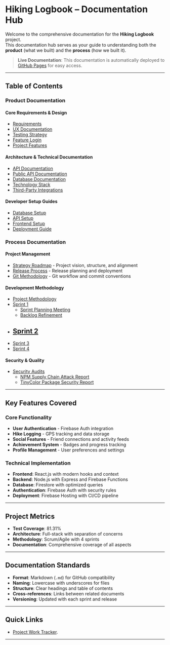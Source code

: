 # Hiking Logbook – Documentation Hub

Welcome to the comprehensive documentation for the **Hiking Logbook** project.  
This documentation hub serves as your guide to understanding both the **product** (what we built) and the **process** (how we built it).

> **Live Documentation**: This documentation is automatically deployed to [GitHub Pages](https://hikers-for-life.github.io/Hiking-Logbook/) for easy access.

---

## Table of Contents

### Product Documentation


#### Core Requirements & Design
- [Requirements](product/requirements.md) 
- [UX Documentation](product/ux.md)
- [Testing Strategy](product/testing_strategy.md)
- [Feature Login](product/feature_login.md)
- [Project Features](product/hiking_logbook_features.md)

#### Architecture & Technical Documentation
- [API Documentation](product/architecture/api_documentation.md) 
- [Public API Documentation](product/architecture/public_api_documentation.md) 
- [Database Documentation](product/architecture/database_documentation.md) 
- [Technology Stack](product/architecture/technology.md) 
- [Third-Party Integrations](product/architecture/third_party_documentation.md) 

#### Developer Setup Guides
- [Database Setup](product/developer_guides/database_setup.md) 
- [API Setup](product/developer_guides/api_setup.md) 
- [Frontend Setup](product/developer_guides/site_setup.md) 
- [Deployment Guide](product/developer_guides/deployment.md) 

### Process Documentation


#### Project Management
- [Strategy Roadmap](process/strategy.md) - Project vision, structure, and alignment
- [Release Process](process/release.md) - Release planning and deployment
- [Git Methodology](process/git_methodology.md) - Git workflow and commit conventions

#### Development Methodology
- [Project Methodology](methodology/methodology.md) 
- [Sprint 1](methodology/sprint1/)
     - [Sprint Planning Meeting](methodology/first_meeting.md)
     - [Backlog Refinement](methodology/backlog_refinement.md)
- [Sprint 2](methodology/sprint2/)
    - 
- [Sprint 3](methodology/sprint3/)
- [Sprint 4](methodology/sprint4/) 

#### Security & Quality
- [Security Audits](security-audits/) 
  - [NPM Supply Chain Attack Report](security-audits/security_audit_report_npm_supply_chain.md)
  - [TinyColor Package Security Report](security-audits/security_audit_report_tinycolor.md)

---

## Key Features Covered

### Core Functionality
- **User Authentication** - Firebase Auth integration
- **Hike Logging** - GPS tracking and data storage
- **Social Features** - Friend connections and activity feeds
- **Achievement System** - Badges and progress tracking
- **Profile Management** - User preferences and settings

### Technical Implementation
- **Frontend**: React.js with modern hooks and context
- **Backend**: Node.js with Express and Firebase Functions
- **Database**: Firestore with optimized queries
- **Authentication**: Firebase Auth with security rules
- **Deployment**: Firebase Hosting with CI/CD pipeline

---

## Project Metrics

- **Test Coverage**: 81.31%
- **Architecture**: Full-stack with separation of concerns
- **Methodology**: Scrum/Agile with 4 sprints
- **Documentation**: Comprehensive coverage of all aspects

---


## Documentation Standards

- **Format**: Markdown (`.md`) for GitHub compatibility
- **Naming**: Lowercase with underscores for files
- **Structure**: Clear headings and table of contents
- **Cross-references**: Links between related documents
- **Versioning**: Updated with each sprint and release

---


##  Quick Links

- [Project Work Tracker](https://github.com/orgs/Hikers-for-life/projects/1/views/1). 

---









